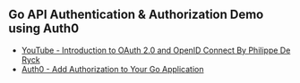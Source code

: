 ## Go API Authentication & Authorization Demo using Auth0

- [YouTube - Introduction to OAuth 2.0 and OpenID Connect By Philippe De Ryck](https://www.youtube.com/watch?v=ZuQoN2x8T6k)
- [Auth0 - Add Authorization to Your Go Application](https://auth0.com/docs/quickstart/backend/golang/interactive)
